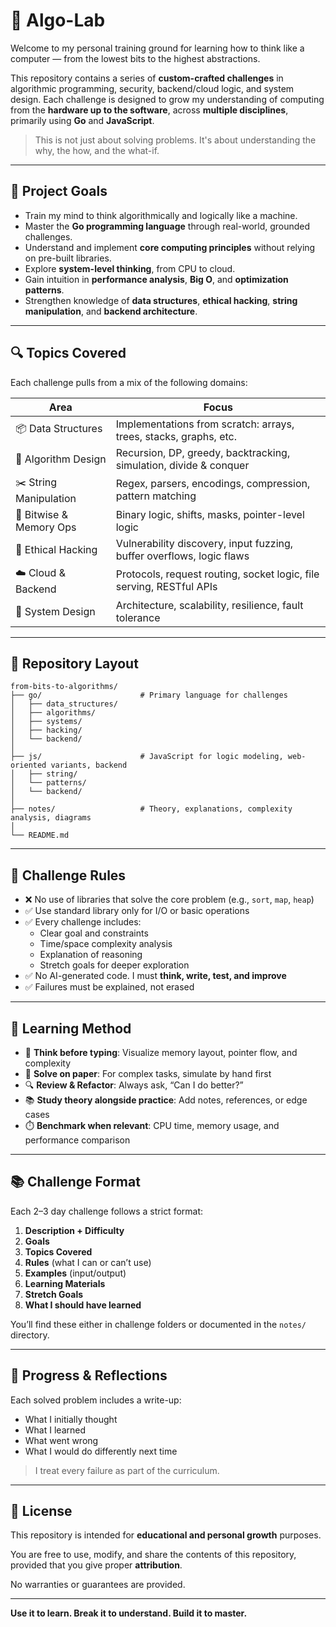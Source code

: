 # 🧠 Algo-Lab

Welcome to my personal training ground for learning how to think like a computer — from the lowest bits to the highest abstractions.

This repository contains a series of **custom-crafted challenges** in algorithmic programming, security, backend/cloud logic, and system design. Each challenge is designed to grow my understanding of computing from the **hardware up to the software**, across **multiple disciplines**, primarily using **Go** and **JavaScript**.

> This is not just about solving problems. It's about understanding the why, the how, and the what-if.

---

## 🎯 Project Goals

- Train my mind to think algorithmically and logically like a machine.
- Master the **Go programming language** through real-world, grounded challenges.
- Understand and implement **core computing principles** without relying on pre-built libraries.
- Explore **system-level thinking**, from CPU to cloud.
- Gain intuition in **performance analysis**, **Big O**, and **optimization patterns**.
- Strengthen knowledge of **data structures**, **ethical hacking**, **string manipulation**, and **backend architecture**.

---

## 🔍 Topics Covered

Each challenge pulls from a mix of the following domains:

| Area                   | Focus                                                              |
|------------------------|---------------------------------------------------------------------|
| 📦 Data Structures      | Implementations from scratch: arrays, trees, stacks, graphs, etc.   |
| 📐 Algorithm Design     | Recursion, DP, greedy, backtracking, simulation, divide & conquer  |
| ✂️ String Manipulation  | Regex, parsers, encodings, compression, pattern matching           |
| 🧬 Bitwise & Memory Ops | Binary logic, shifts, masks, pointer-level logic                   |
| 🧪 Ethical Hacking       | Vulnerability discovery, input fuzzing, buffer overflows, logic flaws |
| ☁️ Cloud & Backend      | Protocols, request routing, socket logic, file serving, RESTful APIs |
| 🧠 System Design        | Architecture, scalability, resilience, fault tolerance             |

---

## 📁 Repository Layout

```plaintext
from-bits-to-algorithms/
├── go/                      # Primary language for challenges
│   ├── data_structures/
│   ├── algorithms/
│   ├── systems/
│   ├── hacking/
│   └── backend/
│
├── js/                      # JavaScript for logic modeling, web-oriented variants, backend
│   ├── string/
│   └── patterns/
│   └── backend/
│
├── notes/                   # Theory, explanations, complexity analysis, diagrams
│
└── README.md
```

---

## 🧠 Challenge Rules

- ❌ No use of libraries that solve the core problem (e.g., `sort`, `map`, `heap`)
- ✅ Use standard library only for I/O or basic operations
- ✅ Every challenge includes:
  - Clear goal and constraints  
  - Time/space complexity analysis  
  - Explanation of reasoning  
  - Stretch goals for deeper exploration  
- ✅ No AI-generated code. I must **think, write, test, and improve**
- ✅ Failures must be explained, not erased

---

## 🔬 Learning Method

- 💭 **Think before typing**: Visualize memory layout, pointer flow, and complexity  
- 🧾 **Solve on paper**: For complex tasks, simulate by hand first  
- 🔍 **Review & Refactor**: Always ask, “Can I do better?”  
- 📚 **Study theory alongside practice**: Add notes, references, or edge cases  
- ⏱️ **Benchmark when relevant**: CPU time, memory usage, and performance comparison  

---

## 📚 Challenge Format

Each 2–3 day challenge follows a strict format:

1. **Description + Difficulty**  
2. **Goals**  
3. **Topics Covered**  
4. **Rules** (what I can or can’t use)  
5. **Examples** (input/output)  
6. **Learning Materials**  
7. **Stretch Goals**  
8. **What I should have learned**  

You’ll find these either in challenge folders or documented in the `notes/` directory.

---

## 📝 Progress & Reflections

Each solved problem includes a write-up:

- What I initially thought  
- What I learned  
- What went wrong  
- What I would do differently next time  

> I treat every failure as part of the curriculum.

---

## 📌 License

This repository is intended for **educational and personal growth** purposes.

You are free to use, modify, and share the contents of this repository, provided that you give proper **attribution**.

No warranties or guarantees are provided.

---
**Use it to learn. Break it to understand. Build it to master.**
